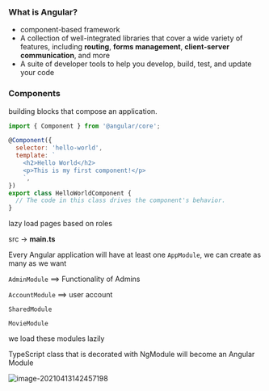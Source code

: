 ### What is Angular?

- component-based framework
- A collection of well-integrated libraries that cover a wide variety of features, including **routing**, **forms management**, **client-server communication**, and more
- A suite of developer tools to help you develop, build, test, and update your code



### Components

building blocks that compose an application.

```javascript
import { Component } from '@angular/core';

@Component({
  selector: 'hello-world',
  template: `
    <h2>Hello World</h2>
    <p>This is my first component!</p>
    `,
})
export class HelloWorldComponent {
  // The code in this class drives the component's behavior.
}
```





lazy load pages based on roles

src -> **main.ts**

Every Angular application will have  at least one `AppModule`, we can create as many as we want

`AdminModule` ==> Functionality of Admins

`AccountModule` ==> user account

`SharedModule` 

`MovieModule`

we load these modules lazily 





TypeScript class that is decorated with NgModule will become an Angular Module

![image-20210413142457198](../../../../../../Desktop/ShareToMac/code-workspace/typora/antra/resources/image-20210413142457198.png)